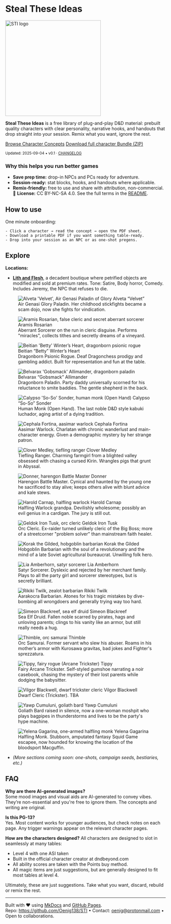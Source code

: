 # Steal These Ideas

<img src="assets/sti.png" alt="STI logo" width="300">

**Steal These Ideas** is a free library of plug-and-play D&D material: prebuilt quality characters with clear personality, narrative hooks, and handouts that drop straight into your session. Remix what you want, ignore the rest.

<p>
  <a href="#explore" class="md-button md-button--primary">Browse Character Concepts</a>
  <a href="assets/sti-starter-bundle.zip" class="md-button">Download full character Bundle (ZIP)</a>
</p>

<small>Updated: 2025-09-04 • v0.1 · <a href="changelog/">CHANGELOG</a></small>

### Why this helps you run better games

- **Save prep time:** drop-in NPCs and PCs ready for adventure.
- **Session-ready:** stat blocks, hooks, and handouts where applicable.
- **Remix-friendly:** free to use and share with attribution, non-commercial. 🔖 **License:** CC BY-NC-SA 4.0. See the full terms in the <a href="https://github.com/Oenig138/STI#readme">README</a>.

## How to use

One minute onboarding:

	- Click a character → read the concept → open the PDF sheet.
	- Download a printable PDF if you want something table-ready.
	- Drop into your session as an NPC or as one-shot pregens.

## Explore

**Locations:** 
- **[Lith and Flesh](locations/lith-and-flesh.md)**, a decadent boutique where petrified objects are modified and sold at premium rates. Tone: Satire, Body horror, Comedy. Includes Jeremy, the NPC that refuses to die.

<div class="character-gallery" markdown>

<figure class="character-card">
  <img src="assets/characters/alveta-velvet.webp"
       alt="Alveta 'Velvet', Air Genasi Paladin of Glory" loading="lazy">
<span class="name" id="name-alveta">Alveta “Velvet”</span>
<figcaption id="cap-alveta">
    Air Genasi Glory Paladin. Her childhood stickfights became a scam dojo, now she fights for vindication.
  </figcaption>
  <a href="character_concepts/alveta-velvet" aria-labelledby="name-alveta cap-alveta"></a>
</figure>

<figure class="character-card">
  <img src="assets/characters/aramis-rosarian.webp"
       alt="Aramis Rosarian, false cleric and secret aberrant sorcerer" loading="lazy">
  <span class="name" id="name-aramis">Aramis Rosarian</span>
  <figcaption id="cap-aramis">
    Aberrant Sorcerer on the run in cleric disguise. Performs "miracles", collects tithes and secretly dreams of a vineyard.
  </figcaption>
  <a href="character_concepts/aramis-rosarian" aria-labelledby="name-aramis cap-aramis"></a>
</figure>

<figure class="character-card">
  <img src="assets/characters/beitian-winters-heart.webp"
       alt="Beitian 'Betty' Winter’s Heart, dragonborn psionic rogue" loading="lazy">
  <span class="name" id="name-betty">Beitian “Betty” Winter’s Heart</span>
  <figcaption id="cap-betty">
    Dragonborn Psionic Rogue. Deaf Dragonchess prodigy and gambling addict. Built for representation and fun at the table.
  </figcaption>
  <a href="character_concepts/beitian-winters-heart" aria-labelledby="name-betty cap-betty"></a>
</figure>

<figure class="character-card">
  <img src="assets/characters/belvarax-gobsmack-allimander.webp"
       alt="Belvarax 'Gobsmack' Allimander, dragonborn paladin" loading="lazy">
  <span class="name" id="name-belvarax-allimander">Belvarax “Gobsmack” Allimander</span>
  <figcaption id="cap-belvarax-allimander">
    Dragonborn Paladin. Party daddy universally scorned for his reluctance to smite baddies. The gentle shepherd in the back.
  </figcaption>
  <a href="character_concepts/belvarax-allimander" aria-labelledby="name-belvarax-allimander cap-belvarax-allimander"></a>
</figure>

<figure class="character-card">
  <img src="assets/characters/calypso-so-so-sonder.webp"
       alt="Calypso 'So-So' Sonder, human monk (Open Hand)" loading="lazy">
  <span class="name" id="name-calypso-so-so-sonder">Calypso “So-So” Sonder</span>
  <figcaption id="cap-calypso-so-so-sonder">
    Human Monk (Open Hand). The last noble D&D style kabuki luchador, aging artist of a dying tradition.
  </figcaption>
  <a href="character_concepts/calypso-so-so-sonder" aria-labelledby="name-calypso-so-so-sonder cap-calypso-so-so-sonder"></a>
</figure>

<figure class="character-card">
  <img src="assets/characters/cephala-fortina.webp"
       alt="Cephala Fortina, aasimar warlock" loading="lazy">
  <span class="name" id="name-cephala-fortina">Cephala Fortina</span>
  <figcaption id="cap-cephala-fortina">
    Aasimar Warlock. Charlatan with chronic wanderlust and main-character energy. Given a demographic mystery by her strange patron.
  </figcaption>
  <a href="character_concepts/cephala-fortina" aria-labelledby="name-cephala-fortina cap-cephala-fortina"></a>
</figure>

<figure class="character-card">
  <img src="assets/characters/clover-medley.webp"
       alt="Clover Medley, tiefling ranger" loading="lazy">
  <span class="name" id="name-clover-medley">Clover Medley</span>
  <figcaption id="cap-clover-medley">
    Tiefling Ranger. Charming farmgirl from a blighted valley obsessed with chasing a cursed Kirin. Wrangles pigs that grunt in Abyssal.
  </figcaption>
  <a href="character_concepts/clover-medley" aria-labelledby="name-clover-medley cap-clover-medley"></a>
</figure>

<figure class="character-card">
  <img src="assets/characters/donner.webp"
       alt="Donner, harengon Battle Master" loading="lazy">
  <span class="name" id="name-donner">Donner</span>
  <figcaption id="cap-donner">
    Harengon Battle Master. Cynical and haunted by the young one he sacrificed to stay alive; keeps others alive with blunt advice and kale stews.
  </figcaption>
  <a href="character_concepts/donner" aria-labelledby="name-donner cap-donner"></a>
</figure>

<figure class="character-card">
  <img src="assets/characters/harold-carnap.webp"
       alt="Harold Carnap, halfling warlock" loading="lazy">
  <span class="name" id="name-harold-carnap">Harold Carnap</span>
  <figcaption id="cap-harold-carnap">
    Halfling Warlock grandpa. Devilishly wholesome; possibly an evil genius in a cardigan. The jury is still out.
  </figcaption>
  <a href="character_concepts/harold-carnap" aria-labelledby="name-harold-carnap cap-harold-carnap"></a>
</figure>

<figure class="character-card">
  <img src="assets/characters/geldok-iron-tusk.webp"
       alt="Geldok Iron Tusk, orc cleric" loading="lazy">
  <span class="name" id="name-geldok-iron-tusk">Geldok Iron Tusk</span>
  <figcaption id="cap-geldok-iron-tusk">
    Orc Cleric. Ex-raider turned unlikely cleric of the Big Boss; more of a streetcorner "problem solver" than mainstream faith healer. 
  </figcaption>
  <a href="character_concepts/geldok-iron-tusk" aria-labelledby="name-geldok-iron-tusk cap-geldok-iron-tusk"></a>
</figure>

<figure class="character-card">
  <img src="assets/characters/korak-the-gilded.webp"
       alt="Korak the Gilded, hobgoblin barbarian" loading="lazy">
  <span class="name" id="name-korak-the-gilded">Korak the Gilded</span>
  <figcaption id="cap-korak-the-gilded">
    Hobgoblin Barbarian with the soul of a revolutionary and the mind of a late Soviet agricultural bureaucrat. Unwilling folk hero.
  </figcaption>
  <a href="character_concepts/korak-the-gilded" aria-labelledby="name-korak-the-gilded cap-korak-the-gilded"></a>
</figure>

<figure class="character-card">
  <img src="assets/characters/lia-amberhorn.webp"
       alt="Lia Amberhorn, satyr sorcerer" loading="lazy">
  <span class="name" id="name-lia-amberhorn">Lia Amberhorn</span>
  <figcaption id="cap-lia-amberhorn">
    Satyr Sorcerer. Dyslexic and rejected by her merchant family. Plays to all the party girl and sorcerer stereotypes, but is secretly brilliant. 
  </figcaption>
  <a href="character_concepts/lia-amberhorn" aria-labelledby="name-lia-amberhorn cap-lia-amberhorn"></a>
</figure>

<figure class="character-card">
  <img src="assets/characters/rikiki-twilk.webp"
       alt="Rikiki Twilk, zealot barbarian" loading="lazy">
  <span class="name" id="name-rikiki-twilk">Rikiki Twilk</span>
  <figcaption id="cap-rikiki-twilk">
    Aarakocra Barbarian. Atones for his tragic mistakes by dive-bombing all wrongdoers and generally trying way too hard.
  </figcaption>
  <a href="character_concepts/rikiki-twilk" aria-labelledby="name-rikiki-twilk cap-rikiki-twilk"></a>
</figure>

<figure class="character-card">
  <img src="assets/characters/simeon-blackreef.webp"
       alt="Simeon Blackreef, sea elf druid" loading="lazy">
  <span class="name" id="name-simeon-blackreef">Simeon Blackreef</span>
  <figcaption id="cap-simeon-blackreef">
    Sea Elf Druid. Fallen noble scarred by pirates, hags and unloving parents; clings to his vanity like an armor, but still really needs a hug.
  </figcaption>
  <a href="character_concepts/simeon-blackreef" aria-labelledby="name-simeon-blackreef cap-simeon-blackreef"></a>
</figure>

<figure class="character-card">
  <img src="assets/characters/thimble.webp"
       alt="Thimble, orc samurai" loading="lazy">
  <span class="name" id="name-thimble">Thimble</span>
  <figcaption id="cap-thimble">
    Orc Samurai. Former servant who slew his abuser. Roams in his mother’s armor with Kurosawa gravitas, bad jokes and Fighter's sprezzatura.
  </figcaption>
  <a href="character_concepts/thimble" aria-labelledby="name-thimble cap-thimble"></a>
</figure>

<figure class="character-card">
  <img src="assets/characters/tippy.webp"
       alt="Tippy, fairy rogue (Arcane Trickster)" loading="lazy">
  <span class="name" id="name-tippy">Tippy</span>
  <figcaption id="cap-tippy">
    Fairy Arcane Trickster. Self-styled gumshoe narrating a noir casebook, chasing the mystery of their lost parents while dodging the babysitter.
  </figcaption>
  <a href="character_concepts/tippy" aria-labelledby="name-tippy cap-tippy"></a>
</figure>

<figure class="character-card">
  <img src="assets/characters/vilgor-blackwell.webp"
       alt="Vilgor Blackwell, dwarf trickster cleric" loading="lazy">
  <span class="name" id="name-vilgor-blackwell">Vilgor Blackwell</span>
  <figcaption id="cap-vilgor-blackwell">
    Dwarf Cleric (Trickster). TBA
  </figcaption>
  <a href="character_concepts/vilgor-blackwell" aria-labelledby="name-vilgor-blackwell cap-vilgor-blackwell"></a>
</figure>

<figure class="character-card">
  <img src="assets/characters/yawp-cumuluni.webp"
       alt="Yawp Cumuluni, goliath bard" loading="lazy">
  <span class="name" id="name-yawp-cumuluni">Yawp Cumuluni</span>
  <figcaption id="cap-yawp-cumuluni">
    Goliath Bard raised in silence, now a one-woman moshpit who plays bagpipes in thunderstorms and lives to be the party's hype machine.
  </figcaption>
  <a href="character_concepts/yawp-cumuluni" aria-labelledby="name-yawp-cumuluni cap-yawp-cumuluni"></a>
</figure>

<figure class="character-card">
  <img src="assets/characters/yelena-gagarina.webp"
       alt="Yelena Gagarina, one-armed halfling monk" loading="lazy">
  <span class="name" id="name-yelena-gagarina">Yelena Gagarina</span>
  <figcaption id="cap-yelena-gagarina">
    Halfling Monk. Stubborn, amputated fantasy Squid Game escapee, now hounded for knowing the location of the bloodsport Macguffin.
  </figcaption>
  <a href="character_concepts/yelena-gagarina" aria-labelledby="name-yelena-gagarina cap-yelena-gagarina"></a>
</figure>

</div>

* *(More sections coming soon: one-shots, campaign seeds, bestiaries, etc.)*

## FAQ

**Why are there AI-generated images?**  
Some mood images and visual aids are AI-generated to convey vibes. They’re non-essential and you're free to ignore them. The concepts and writing are original.

**Is this PG-13?**  
Yes. Most content works for younger audiences, but check notes on each page. Any trigger warnings appear on the relevant character pages.

**How are the characters designed?**
All characters are designed to slot in seamlessly at many tables:

- Level 4 with one ASI taken
- Built in the official character creator at dndbeyond.com
- All ability scores are taken with the Points buy method.
- All magic items are just suggestions, but are generally designed to fit most tables at level 4.

Ultimately, these are just suggestions. Take what you want, discard, rebuild or remix the rest.

---

Built with ❤️ using [MkDocs](https://www.mkdocs.org) and [GitHub Pages](https://pages.github.com/).  
Repo: <https://github.com/Oenig138/STI> • Contact: <oenig@protonmail.com> • Open to collaborations.
